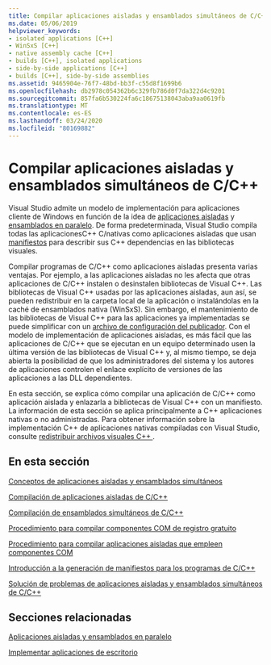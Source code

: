```yaml
---
title: Compilar aplicaciones aisladas y ensamblados simultáneos de C/C++
ms.date: 05/06/2019
helpviewer_keywords:
- isolated applications [C++]
- WinSxS [C++]
- native assembly cache [C++]
- builds [C++], isolated applications
- side-by-side applications [C++]
- builds [C++], side-by-side assemblies
ms.assetid: 9465904e-76f7-48bd-bb3f-c55d8f1699b6
ms.openlocfilehash: db2978c054362b6c329fb786d0f7da322d4c9201
ms.sourcegitcommit: 857fa6b530224fa6c18675138043aba9aa0619fb
ms.translationtype: MT
ms.contentlocale: es-ES
ms.lasthandoff: 03/24/2020
ms.locfileid: "80169882"
---
```

# <a name="building-cc-isolated-applications-and-side-by-side-assemblies"></a>Compilar aplicaciones aisladas y ensamblados simultáneos de C/C++

Visual Studio admite un modelo de implementación para aplicaciones cliente de Windows en función de la idea de [aplicaciones aisladas](/windows/win32/SbsCs/isolated-applications) y [ensamblados en paralelo](/windows/win32/SbsCs/about-side-by-side-assemblies-). De forma predeterminada, Visual Studio compila todas las aplicacionesC++ C/nativas como aplicaciones aisladas que usan [manifiestos](/windows/win32/sbscs/manifests) para describir sus C++ dependencias en las bibliotecas visuales.

Compilar programas de C/C++ como aplicaciones aisladas presenta varias ventajas. Por ejemplo, a las aplicaciones aisladas no les afecta que otras aplicaciones de C/C++ instalen o desinstalen bibliotecas de Visual C++. Las bibliotecas de Visual C++ usadas por las aplicaciones aisladas, aun así, se pueden redistribuir en la carpeta local de la aplicación o instalándolas en la caché de ensamblados nativa (WinSxS). Sin embargo, el mantenimiento de las bibliotecas de Visual C++ para las aplicaciones ya implementadas se puede simplificar con un [archivo de configuración del publicador](/windows/win32/SbsCs/publisher-configuration). Con el modelo de implementación de aplicaciones aisladas, es más fácil que las aplicaciones de C/C++ que se ejecutan en un equipo determinado usen la última versión de las bibliotecas de Visual C++ y, al mismo tiempo, se deja abierta la posibilidad de que los administradores del sistema y los autores de aplicaciones controlen el enlace explícito de versiones de las aplicaciones a las DLL dependientes.

En esta sección, se explica cómo compilar una aplicación de C/C++ como aplicación aislada y enlazarla a bibliotecas de Visual C++ con un manifiesto. La información de esta sección se aplica principalmente a C++ aplicaciones nativas o no administradas. Para obtener información sobre la implementación C++ de aplicaciones nativas compiladas con Visual Studio, consulte [redistribuir archivos visuales C++ ](../windows/redistributing-visual-cpp-files.md).

## <a name="in-this-section"></a>En esta sección

[Conceptos de aplicaciones aisladas y ensamblados simultáneos](concepts-of-isolated-applications-and-side-by-side-assemblies.md)

[Compilación de aplicaciones aisladas de C/C++](building-c-cpp-isolated-applications.md)

[Compilación de ensamblados simultáneos de C/C++](building-c-cpp-side-by-side-assemblies.md)

[Procedimiento para compilar componentes COM de registro gratuito](how-to-build-registration-free-com-components.md)

[Procedimiento para compilar aplicaciones aisladas que empleen componentes COM](how-to-build-isolated-applications-to-consume-com-components.md)

[Introducción a la generación de manifiestos para los programas de C/C++](understanding-manifest-generation-for-c-cpp-programs.md)

[Solución de problemas de aplicaciones aisladas y ensamblados simultáneos de C/C++](troubleshooting-c-cpp-isolated-applications-and-side-by-side-assemblies.md)

## <a name="related-sections"></a>Secciones relacionadas

[Aplicaciones aisladas y ensamblados en paralelo](/windows/win32/SbsCs/isolated-applications-and-side-by-side-assemblies-portal)

[Implementar aplicaciones de escritorio](../windows/deploying-native-desktop-applications-visual-cpp.md)
